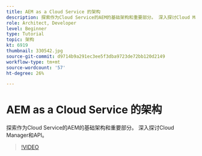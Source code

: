 ```yaml
---
title: AEM as a Cloud Service 的架构
description: 探索作为Cloud Service的AEM的基础架构和重要部分。 深入探讨Cloud Manager和API。
role: Architect, Developer
level: Beginner
type: Tutorial
topic: 架构
kt: 6919
thumbnail: 330542.jpg
source-git-commit: d9714b9a291ec3ee5f3dba9723de72bb120d2149
workflow-type: tm+mt
source-wordcount: '57'
ht-degree: 26%

---
```



# AEM as a Cloud Service 的架构

探索作为Cloud Service的AEM的基础架构和重要部分。 深入探讨Cloud Manager和API。

>[!VIDEO](https://video.tv.adobe.com/v/330542/?quality=12&learn=on)